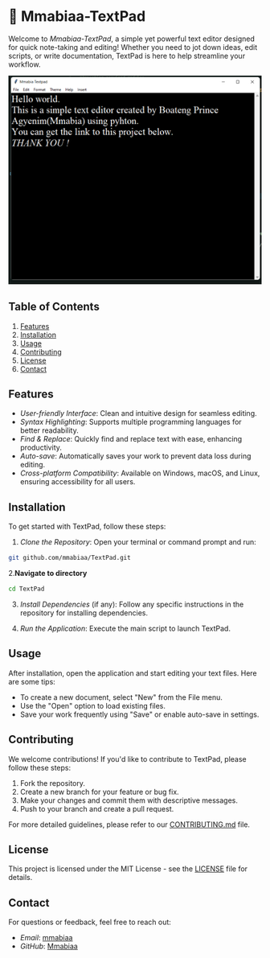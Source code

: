 # 📝 Mmabiaa-TextPad

Welcome to *Mmabiaa-TextPad*, a simple yet powerful text editor designed for quick note-taking and editing! Whether you need to jot down ideas, edit scripts, or write documentation, TextPad is here to help streamline your workflow.

![TextPad Demo](https://github.com/Mmabiaa/Mmabia-Textpad/blob/main/textpad.png) 

## Table of Contents

1. [Features](#features)
2. [Installation](#installation)
3. [Usage](#usage)
4. [Contributing](#contributing)
5. [License](#license)
6. [Contact](#contact)

## Features

- *User-friendly Interface*: Clean and intuitive design for seamless editing.
- *Syntax Highlighting*: Supports multiple programming languages for better readability.
- *Find & Replace*: Quickly find and replace text with ease, enhancing productivity.
- *Auto-save*: Automatically saves your work to prevent data loss during editing.
- *Cross-platform Compatibility*: Available on Windows, macOS, and Linux, ensuring accessibility for all users.

## Installation

To get started with TextPad, follow these steps:

1. *Clone the Repository*:
   Open your terminal or command prompt and run:
```bash
git github.com/mmabiaa/TextPad.git
```
2.**Navigate to directory**
``` bash
cd TextPad
```

3. *Install Dependencies* (if any):
Follow any specific instructions in the repository for installing dependencies.

4. *Run the Application*:
Execute the main script to launch TextPad.

## Usage

After installation, open the application and start editing your text files. Here are some tips:

- To create a new document, select "New" from the File menu.
- Use the "Open" option to load existing files.
- Save your work frequently using "Save" or enable auto-save in settings.

## Contributing

We welcome contributions! If you'd like to contribute to TextPad, please follow these steps:

1. Fork the repository.
2. Create a new branch for your feature or bug fix.
3. Make your changes and commit them with descriptive messages.
4. Push to your branch and create a pull request.

For more detailed guidelines, please refer to our [CONTRIBUTING.md](CONTRIBUTING.md) file.

## License

This project is licensed under the MIT License - see the [LICENSE](LICENSE) file for details.

## Contact

For questions or feedback, feel free to reach out:

- *Email*: [mmabiaa](mailto:isbbydior@gmail.com)
- *GitHub*: [Mmabiaa](https://github.com/Mmabiaa)
